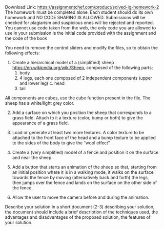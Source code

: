 Download Link: https://assignmentchef.com/product/solved-ig-homework-2
<br>
The homework must be completed alone. Each student should do its own homework and NO CODE SHARING IS ALLOWED. Submissions will be checked for plagiarism and suspicious ones will be rejected and reported. You cannot use code taken from the web, the only code you are allowed to use in your submission is the initial code provided with the assignment and the code of the book

You need to remove the control sliders and modify the files, so to obtain the following effects:




<ol>

 <li>Create a hierarchical model of a (simplified) sheep <a href="https://en.wikipedia.org/wiki/Sheep">https://en.wikipedia.org/wiki/Sheep</a><a href="https://en.wikipedia.org/wiki/Sheep">,</a> composed of the following parts;

  <ol>

   <li>body</li>

   <li>4 legs, each one composed of 2 independent components (upper and lower leg) c. head</li>

   <li>tail</li>

  </ol></li>

</ol>

All components are cubes, use the cube function present in the file. The sheep has a white/light grey color.




<ol start="2">

 <li>Add a surface on which you position the sheep that corresponds to a grass field. Attach to it a texture (color, bump or both) to give the appearance of a grass field.</li>

</ol>




<ol start="3">

 <li>Load or generate at least two more textures. A color texture to be attached to the front face of the head and a bump texture to be applied to the sides of the body to give the “wool effect”.</li>

</ol>




<ol start="4">

 <li>Create a (very simplified) model of a fence and position it on the surface and near the sheep.</li>

</ol>




<ol start="5">

 <li>Add a button that starts an animation of the sheep so that, starting from an initial position where it is in a walking mode, it walks on the surface towards the fence by moving (alternatively back and forth) the legs, then jumps over the fence and lands on the surface on the other side of the fence.</li>

</ol>




<ol start="6">

 <li>Allow the user to move the camera before and during the animation.</li>

</ol>




Describe your solution in a short document (2-3) describing your solution, the document should include a brief description of the techniques used, the advantages and disadvantages of the proposed solution, the features of your solution.


